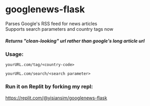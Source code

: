 # googlenews-flask

Parses Google's RSS feed for news articles  
Supports search parameters and country tags now
##### Returns "clean-looking" url rather than google's long article url

### Usage:  
```yourURL.com/tag/<country-code>```

```yourURL.com/search/<search parameter>```

### Run it on Replit by forking my repl:
https://replit.com/@yisiansim/googlenews-flask